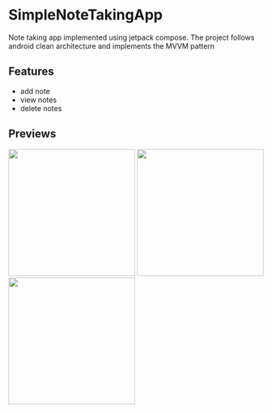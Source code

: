 # SimpleNoteTakingApp
Note taking app implemented using jetpack compose.
The project follows android clean architecture and implements the MVVM pattern

## Features
- add note
- view notes
- delete notes

## Previews

<p float="left">
<img src="https://user-images.githubusercontent.com/37542189/184168193-34b56399-fc35-4924-b6f8-5d46e640eb53.png" width="250">
<img src="https://user-images.githubusercontent.com/37542189/184168748-78a39c5b-7df2-464d-a9ef-304ed67539e8.png" width="250">
<img src="https://user-images.githubusercontent.com/37542189/184168890-36c0ec9c-6a81-49f2-a62d-df5d1fb1e06c.png" width="250">
</p>


